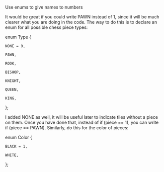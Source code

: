   
Use enums to give names to numbers

It would be great if you could write PAWN instead of 1, since it will be much clearer what you are doing in the code. The way to do this is to declare an enum for all possible chess piece types:

enum Type {

    NONE = 0,
    
    PAWN,
    
    ROOK,
    
    BISHOP,
    
    KNIGHT,
    
    QUEEN,
    
    KING,
    
};

I added NONE as well, it will be useful later to indicate tiles without a piece on them. Once you have done that, instead of if (piece == 1), you can write if (piece == PAWN). Similarly, do this for the color of pieces:

enum Color {

    BLACK = 1,
    
    WHITE,
    
};

